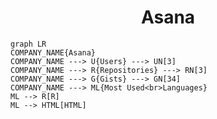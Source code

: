<h1 align="center">Asana</h1>

```mermaid
graph LR
COMPANY_NAME{Asana}
COMPANY_NAME ---> U{Users} ---> UN[3]
COMPANY_NAME ---> R{Repositories} ---> RN[3]
COMPANY_NAME ---> G{Gists} ---> GN[34]
COMPANY_NAME ---> ML{Most Used<br>Languages}
ML --> R[R]
ML --> HTML[HTML]
```
